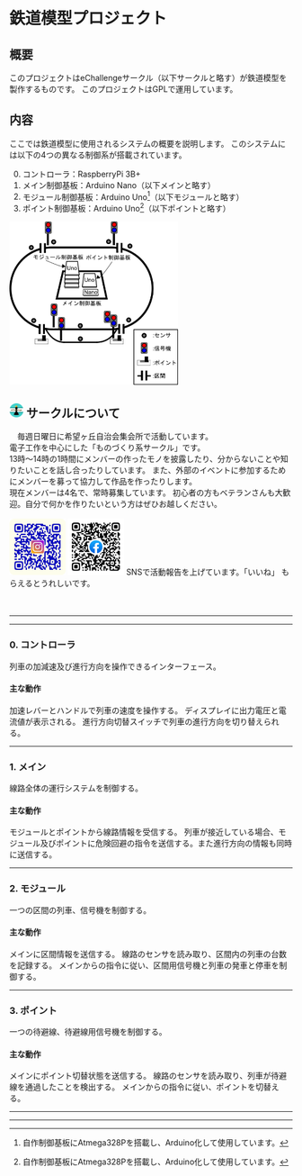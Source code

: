# 鉄道模型プロジェクト
## 概要
このプロジェクトはeChallengeサークル（以下サークルと略す）が鉄道模型を製作するものです。
このプロジェクトはGPLで運用しています。
  
## 内容
ここでは鉄道模型に使用されるシステムの概要を説明します。
このシステムには以下の4つの異なる制御系が搭載されています。

0. コントローラ：RaspberryPi 3B+
1. メイン制御基板：Arduino Nano（以下メインと略す）
2. モジュール制御基板：Arduino Uno[^0]（以下モジュールと略す）
3. ポイント制御基板：Arduino Uno[^0]（以下ポイントと略す）

<img width="300px" alt="概略図" src="image/schematic.png">

[^0]:自作制御基板にAtmega328Pを搭載し、Arduino化して使用しています。

## <img width="25px" alt="アイコン" src="image/eChallenge.icon.png"> サークルについて
　毎週日曜日に希望ヶ丘自治会集会所で活動しています。<br>
電子工作を中心にした「ものづくり系サークル」です。<br>
13時～14時の1時間にメンバーの作ったモノを披露したり、分からないことや知りたいことを話し合ったりしています。
また、外部のイベントに参加するためにメンバーを募って協力して作品を作ったりします。<br>
現在メンバーは4名で、常時募集しています。
初心者の方もベテランさんも大歓迎。自分で何かを作りたいという方はぜひお越しください。<br><br>
<img width="100px" alt="InstagramのQRコード" src="image/eChallenge.Instagram.qr.png">
<img width="100px" alt="InstagramのQRコード" src="image/eChallenge.facebook.qr.png">
SNSで活動報告を上げています。「いいね」 もらえるとうれしいです。<br><br><br>

***
***
### 0. コントローラ
列車の加減速及び進行方向を操作できるインターフェース。
#### 主な動作
加速レバーとハンドルで列車の速度を操作する。
ディスプレイに出力電圧と電流値が表示される。
進行方向切替スイッチで列車の進行方向を切り替えられる。
***
### 1. メイン
線路全体の運行システムを制御する。
#### 主な動作
モジュールとポイントから線路情報を受信する。
列車が接近している場合、モジュール及びポイントに危険回避の指令を送信する。また進行方向の情報も同時に送信する。
***
### 2. モジュール
一つの区間の列車、信号機を制御する。
#### 主な動作
メインに区間情報を送信する。
線路のセンサを読み取り、区間内の列車の台数を記録する。
メインからの指令に従い、区間用信号機と列車の発車と停車を制御する。
***
### 3. ポイント
一つの待避線、待避線用信号機を制御する。
#### 主な動作
メインにポイント切替状態を送信する。
線路のセンサを読み取り、列車が待避線を通過したことを検出する。
メインからの指令に従い、ポイントを切替える。
***
***